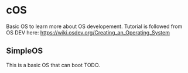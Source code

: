 # cOS 
 
Basic OS to learn more about OS developement. Tutorial is followed from OS DEV here: https://wiki.osdev.org/Creating_an_Operating_System

## SimpleOS
This is a basic OS that can boot TODO.
